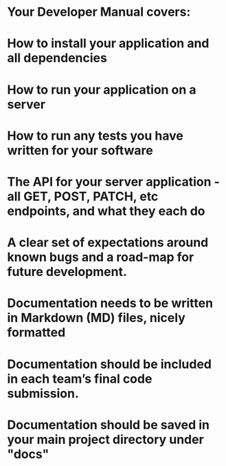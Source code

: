 # Your Developer Manual covers:
# How to install your application and all dependencies
# How to run your application on a server
# How to run any tests you have written for your software
# The API for your server application - all GET, POST, PATCH, etc endpoints, and what they each do
# A clear set of expectations around known bugs and a road-map for future development.
# Documentation needs to be written in Markdown (MD) files, nicely formatted
# Documentation should be included in each team’s final code submission.
# Documentation should be saved in your main project directory under "docs"